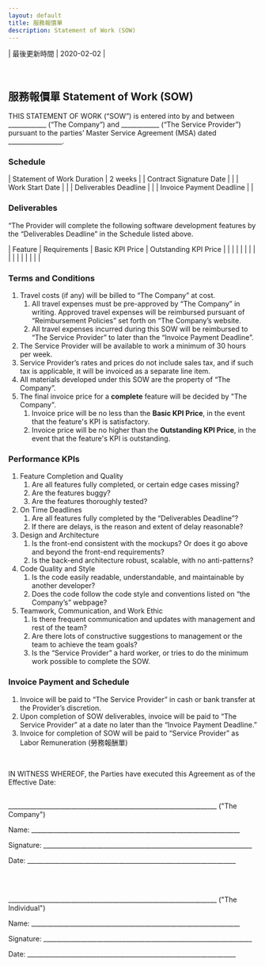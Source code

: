 ```yaml
---
layout: default
title: 服務報價單
description: Statement of Work (SOW)
---
```


| 最後更新時間 | 2020-02-02 |

<br>

## 服務報價單 Statement of Work (SOW)

THIS STATEMENT OF WORK (“SOW”) is entered into by and between ____________ (“The Company”) and ____________ (“The Service Provider”) pursuant to the parties’ Master Service Agreement (MSA) dated _________________.

### Schedule

| Statement of Work Duration | 2 weeks | 
| Contract Signature Date |  |
| Work Start Date |  |
| Deliverables Deadline |  |
| Invoice Payment Deadline |  |

### Deliverables

“The Provider will complete the following software development features by the “Deliverables Deadline” in the Schedule listed above.

| Feature | Requirements | Basic KPI Price | Outstanding KPI Price |
| | | | |
| | | | |
| | | | |

### Terms and Conditions
1. Travel costs (if any) will be billed to “The Company” at cost. 
	1. All travel expenses must be pre-approved by “The Company”  in writing. Approved travel expenses will be reimbursed pursuant of “Reimbursement Policies” set forth on “The Company’s website.
	1. All travel expenses incurred during this SOW will be reimbursed to “The Service Provider” to later than the “Invoice Payment Deadline”.
1. The Service Provider will be available to work a minimum of 30 hours per week.
1. Service Provider’s rates and prices do not include sales tax, and if such tax is applicable, it will be invoiced as a separate line item.
1. All materials developed under this SOW are the property of “The Company”.
1. The final invoice price for a **complete** feature will be decided by "The Company".
	1. Invoice price will be no less than the **Basic KPI Price**, in the event that the feature's KPI is satisfactory.
	1. Invoice price will be no higher than the **Outstanding KPI Price**, in the event that the feature's KPI is outstanding.

### Performance KPIs

1. Feature Completion and Quality
	1. Are all features fully completed, or certain edge cases missing?
	1. Are the features buggy?
	1. Are the features thoroughly tested?
1. On Time Deadlines
	1. Are all features fully completed by the “Deliverables Deadline”?
	1. If there are delays, is the reason and extent of delay reasonable?
1. Design and Architecture
	1. Is the front-end consistent with the mockups? Or does it go above and beyond the front-end requirements?
	1. Is the back-end architecture robust, scalable, with no anti-patterns?
1. Code Quality and Style
	1. Is the code easily readable, understandable, and maintainable by another developer?
	1. Does the code follow the code style and conventions listed on “the Company’s” webpage?
1. Teamwork, Communication, and Work Ethic
	1. Is there frequent communication and updates with management and rest of the team?
	1. Are there lots of constructive suggestions to management or the team to achieve the team goals?
	1. Is the “Service Provider” a hard worker, or tries to do the minimum work possible to complete the SOW.

### Invoice Payment and Schedule

1. Invoice will be paid to “The Service Provider” in cash or bank transfer at the Provider’s discretion.
1. Upon completion of SOW deliverables, invoice will be paid to “The Service Provider” at a date no later than the “Invoice Payment Deadline.”
1. Invoice for completion of SOW will be paid to “Service Provider” as Labor Remuneration (勞務報酬單)

<br>

IN WITNESS WHEREOF, the Parties have executed this Agreement as of the Effective Date: 
<br>
<br>

__________________________________________________________________ ("The Company")

Name: __________________________________________________________________

Signature: __________________________________________________________________

Date: __________________________________________________________________

<br>
<br>

__________________________________________________________________ ("The Individual")

Name: __________________________________________________________________

Signature: __________________________________________________________________

Date: __________________________________________________________________
